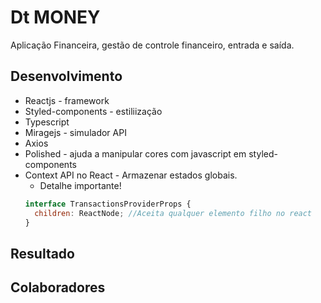 # Dt MONEY

Aplicação Financeira, gestão de controle financeiro, entrada e saída.

## Desenvolvimento
* Reactjs - framework
* Styled-components - estiliização
* Typescript
* Miragejs - simulador API
* Axios
* Polished -  ajuda a manipular cores com javascript em styled-components
* Context API no React - Armazenar estados globais.
    * Detalhe importante!
    ~~~~js
    interface TransactionsProviderProps {
      children: ReactNode; //Aceita qualquer elemento filho no react
    }
    ~~~~



## Resultado

## Colaboradores

